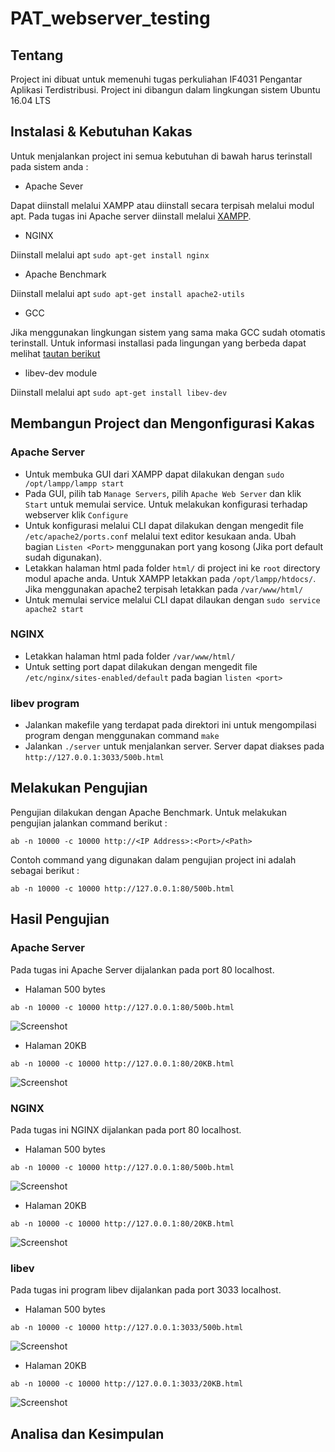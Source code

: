# PAT_webserver_testing

## Tentang
Project ini dibuat untuk memenuhi tugas perkuliahan IF4031 Pengantar Aplikasi Terdistribusi. Project ini dibangun dalam lingkungan sistem Ubuntu 16.04 LTS

## Instalasi & Kebutuhan Kakas
Untuk menjalankan project ini semua kebutuhan di bawah harus terinstall pada sistem anda :

- Apache Sever

Dapat diinstall melalui XAMPP atau diinstall secara terpisah melalui modul apt. Pada tugas ini Apache server diinstall melalui [XAMPP](https://www.apachefriends.org/download.html).

- NGINX

Diinstall melalui apt `sudo apt-get install nginx`

- Apache Benchmark

Diinstall melalui apt `sudo apt-get install apache2-utils`

- GCC

Jika menggunakan lingkungan sistem yang sama maka GCC sudah otomatis terinstall. Untuk informasi installasi pada lingungan yang berbeda dapat melihat [tautan berikut](https://gcc.gnu.org/install/download.html)

- libev-dev module

Diinstall melalui apt `sudo apt-get install libev-dev`

## Membangun Project dan Mengonfigurasi Kakas

### Apache Server
- Untuk membuka GUI dari XAMPP dapat dilakukan dengan `sudo /opt/lampp/lampp start`
- Pada GUI, pilih tab `Manage Servers`, pilih `Apache Web Server` dan klik `Start` untuk memulai service. Untuk melakukan konfigurasi terhadap webserver klik `Configure`
- Untuk konfigurasi melalui CLI dapat dilakukan dengan mengedit file `/etc/apache2/ports.conf` melalui text editor kesukaan anda. Ubah bagian `Listen <Port>` menggunakan port yang kosong (Jika port default sudah digunakan).
- Letakkan halaman html pada folder `html/` di project ini ke `root` directory modul apache anda. Untuk XAMPP letakkan pada `/opt/lampp/htdocs/`. Jika menggunakan apache2 terpisah letakkan pada `/var/www/html/`
- Untuk memulai service melalui CLI dapat dilaukan dengan `sudo service apache2 start`

### NGINX
- Letakkan halaman html pada folder `/var/www/html/`
- Untuk setting port dapat dilakukan dengan mengedit file `/etc/nginx/sites-enabled/default` pada bagian `listen <port>`

### libev program
- Jalankan makefile yang terdapat pada direktori ini untuk mengompilasi program dengan menggunakan command `make`
- Jalankan `./server` untuk menjalankan server. Server dapat diakses pada `http://127.0.0.1:3033/500b.html`

## Melakukan Pengujian

Pengujian dilakukan dengan Apache Benchmark. Untuk melakukan pengujian jalankan command berikut :

`ab -n 10000 -c 10000 http://<IP Address>:<Port>/<Path>`

Contoh command yang digunakan dalam pengujian project ini adalah sebagai berikut :

`ab -n 10000 -c 10000 http://127.0.0.1:80/500b.html`

## Hasil Pengujian

### Apache Server
Pada tugas ini Apache Server dijalankan pada port 80 localhost.

- Halaman 500 bytes

`ab -n 10000 -c 10000 http://127.0.0.1:80/500b.html`

![Screenshot](/img/Apache%20500b.png)

- Halaman 20KB

`ab -n 10000 -c 10000 http://127.0.0.1:80/20KB.html`

![Screenshot](/img/Apache%2020KB.png)

### NGINX

Pada tugas ini NGINX dijalankan pada port 80 localhost.

- Halaman 500 bytes

`ab -n 10000 -c 10000 http://127.0.0.1:80/500b.html`

![Screenshot](/img/NGINX%20500b.png)

- Halaman 20KB

`ab -n 10000 -c 10000 http://127.0.0.1:80/20KB.html`

![Screenshot](/img/NGINX%2020KB.png)

### libev

Pada tugas ini program libev dijalankan pada port 3033 localhost.

- Halaman 500 bytes

`ab -n 10000 -c 10000 http://127.0.0.1:3033/500b.html`

![Screenshot](/img/LIBEV%20500b.png)

- Halaman 20KB

`ab -n 10000 -c 10000 http://127.0.0.1:3033/20KB.html`

![Screenshot](/img/LIBEV%2020KB.png)

## Analisa dan Kesimpulan
